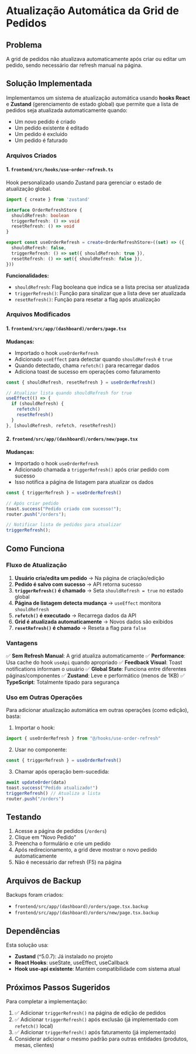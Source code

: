 # Atualização Automática da Grid de Pedidos

## Problema
A grid de pedidos não atualizava automaticamente após criar ou editar um pedido, sendo necessário dar refresh manual na página.

## Solução Implementada

Implementamos um sistema de atualização automática usando **hooks React** e **Zustand** (gerenciamento de estado global) que permite que a lista de pedidos seja atualizada automaticamente quando:
- Um novo pedido é criado
- Um pedido existente é editado
- Um pedido é excluído
- Um pedido é faturado

### Arquivos Criados

#### 1. `frontend/src/hooks/use-order-refresh.ts`
Hook personalizado usando Zustand para gerenciar o estado de atualização global.

```typescript
import { create } from 'zustand'

interface OrderRefreshStore {
  shouldRefresh: boolean
  triggerRefresh: () => void
  resetRefresh: () => void
}

export const useOrderRefresh = create<OrderRefreshStore>((set) => ({
  shouldRefresh: false,
  triggerRefresh: () => set({ shouldRefresh: true }),
  resetRefresh: () => set({ shouldRefresh: false }),
}))
```

**Funcionalidades:**
- `shouldRefresh`: Flag booleana que indica se a lista precisa ser atualizada
- `triggerRefresh()`: Função para sinalizar que a lista deve ser atualizada
- `resetRefresh()`: Função para resetar a flag após atualização

### Arquivos Modificados

#### 1. `frontend/src/app/(dashboard)/orders/page.tsx`
**Mudanças:**
- Importado o hook `useOrderRefresh`
- Adicionado `useEffect` para detectar quando `shouldRefresh` é `true`
- Quando detectado, chama `refetch()` para recarregar dados
- Adiciona toast de sucesso em operações como faturamento

```typescript
const { shouldRefresh, resetRefresh } = useOrderRefresh()

// Atualizar lista quando shouldRefresh for true
useEffect(() => {
  if (shouldRefresh) {
    refetch()
    resetRefresh()
  }
}, [shouldRefresh, refetch, resetRefresh])
```

#### 2. `frontend/src/app/(dashboard)/orders/new/page.tsx`
**Mudanças:**
- Importado o hook `useOrderRefresh`
- Adicionado chamada a `triggerRefresh()` após criar pedido com sucesso
- Isso notifica a página de listagem para atualizar os dados

```typescript
const { triggerRefresh } = useOrderRefresh()

// Após criar pedido
toast.success("Pedido criado com sucesso!");
router.push("/orders");

// Notificar lista de pedidos para atualizar
triggerRefresh();
```

## Como Funciona

### Fluxo de Atualização

1. **Usuário cria/edita um pedido** → Na página de criação/edição
2. **Pedido é salvo com sucesso** → API retorna sucesso
3. **`triggerRefresh()` é chamado** → Seta `shouldRefresh = true` no estado global
4. **Página de listagem detecta mudança** → `useEffect` monitora `shouldRefresh`
5. **`refetch()` é executado** → Recarrega dados da API
6. **Grid é atualizada automaticamente** → Novos dados são exibidos
7. **`resetRefresh()` é chamado** → Reseta a flag para `false`

### Vantagens

✅ **Sem Refresh Manual**: A grid atualiza automaticamente
✅ **Performance**: Usa cache do hook `useApi` quando apropriado
✅ **Feedback Visual**: Toast notifications informam o usuário
✅ **Global State**: Funciona entre diferentes páginas/componentes
✅ **Zustand**: Leve e performático (menos de 1KB)
✅ **TypeScript**: Totalmente tipado para segurança

### Uso em Outras Operações

Para adicionar atualização automática em outras operações (como edição), basta:

1. Importar o hook:
```typescript
import { useOrderRefresh } from "@/hooks/use-order-refresh"
```

2. Usar no componente:
```typescript
const { triggerRefresh } = useOrderRefresh()
```

3. Chamar após operação bem-sucedida:
```typescript
await updateOrder(data)
toast.success("Pedido atualizado!")
triggerRefresh() // Atualiza a lista
router.push("/orders")
```

## Testando

1. Acesse a página de pedidos (`/orders`)
2. Clique em "Novo Pedido"
3. Preencha o formulário e crie um pedido
4. Após redirecionamento, a grid deve mostrar o novo pedido automaticamente
5. Não é necessário dar refresh (F5) na página

## Arquivos de Backup

Backups foram criados:
- `frontend/src/app/(dashboard)/orders/page.tsx.backup`
- `frontend/src/app/(dashboard)/orders/new/page.tsx.backup`

## Dependências

Esta solução usa:
- **Zustand** (^5.0.7): Já instalado no projeto
- **React Hooks**: useState, useEffect, useCallback
- **Hook use-api existente**: Mantém compatibilidade com sistema atual

## Próximos Passos Sugeridos

Para completar a implementação:
1. ✅ Adicionar `triggerRefresh()` na página de edição de pedidos
2. ✅ Adicionar `triggerRefresh()` após exclusão (já implementado com `refetch()` local)
3. ✅ Adicionar `triggerRefresh()` após faturamento (já implementado)
4. Considerar adicionar o mesmo padrão para outras entidades (produtos, mesas, clientes)

